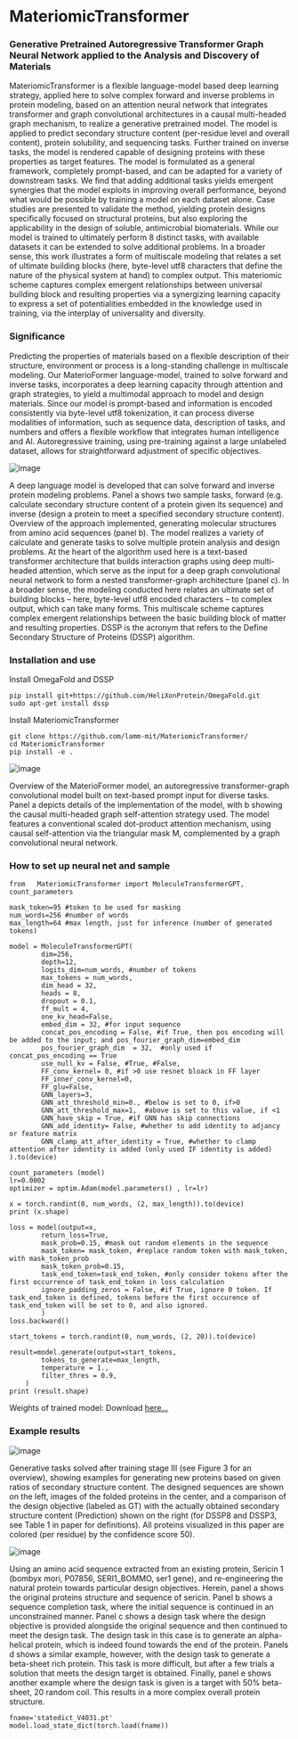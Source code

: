 # MateriomicTransformer

### Generative Pretrained Autoregressive Transformer Graph Neural Network applied to the Analysis and Discovery of Materials

MateriomicTransformer is a flexible language-model based deep learning strategy, applied here to solve complex forward and inverse problems in protein modeling, based on an attention neural network that integrates transformer and graph convolutional architectures in a causal multi-headed graph mechanism, to realize a generative pretrained model. The model is applied to predict secondary structure content (per-residue level and overall content), protein solubility, and sequencing tasks. Further trained on inverse tasks, the model is rendered capable of designing proteins with these properties as target features. The model is formulated as a general framework, completely prompt-based, and can be adapted for a variety of downstream tasks. We find that adding additional tasks yields emergent synergies that the model exploits in improving overall performance, beyond what would be possible by training a model on each dataset alone. Case studies are presented to validate the method, yielding protein designs specifically focused on structural proteins, but also exploring the applicability in the design of soluble, antimicrobial biomaterials. While our model is trained to ultimately perform 8 distinct tasks, with available datasets it can be extended to solve additional problems. In a broader sense, this work illustrates a form of multiscale modeling that relates a set of ultimate building blocks (here, byte-level utf8 characters that define the nature of the physical system at hand) to complex output. This materiomic scheme captures complex emergent relationships between universal building block and resulting properties via a synergizing learning capacity to express a set of potentialities embedded in the knowledge used in training, via the interplay of universality and diversity.

### Significance
Predicting the properties of materials based on a flexible description of their structure, environment or process is a long-standing challenge in multiscale modeling. Our MaterioFormer language-model, trained to solve forward and inverse tasks, incorporates a deep learning capacity through attention and graph strategies, to yield a multimodal approach to model and design materials. Since our model is prompt-based and information is encoded consistently via byte-level utf8 tokenization, it can process diverse modalities of information, such as sequence data, description of tasks, and numbers and offers a flexible workflow that integrates human intelligence and AI. Autoregressive training, using pre-training against a large unlabeled dataset, allows for straightforward  adjustment of specific objectives. 

![image](https://github.com/lamm-mit/MateriomicTransformer/assets/101393859/3f40c42f-10e0-496f-b565-773aabc3c4b1)

A deep language model is developed that can solve forward and inverse protein modeling problems. Panel a shows two sample tasks, forward (e.g. calculate secondary structure content of a protein given its sequence) and inverse (design a protein to meet a specified secondary structure content). Overview of the approach implemented, generating molecular structures from amino acid sequences (panel b). The model realizes a variety of calculate and generate tasks to solve multiple protein analysis and design problems. At the heart of the algorithm used here is a text-based transformer architecture that builds interaction graphs using deep multi-headed attention, which serve as the input for a deep graph convolutional neural network to form a nested transformer-graph architecture (panel c). In a broader sense, the modeling conducted here relates an ultimate set of building blocks – here, byte-level utf8 encoded characters – to complex output, which can take many forms. This multiscale scheme captures complex emergent relationships between the basic building block of matter and resulting properties. DSSP is the acronym that refers to the Define Secondary Structure of Proteins (DSSP) algorithm.  

### Installation and use

Install OmegaFold and DSSP

```
pip install git+https://github.com/HeliXonProtein/OmegaFold.git
sudo apt-get install dssp
```
Install MateriomicTransformer
```
git clone https://github.com/lamm-mit/MateriomicTransformer/
cd MateriomicTransformer
pip install -e .
```
![image](https://github.com/lamm-mit/MateriomicTransformer/assets/101393859/c8f3afe6-4c33-47fe-b279-cb80d6dc9cbb)

Overview of the MaterioFormer model, an autoregressive transformer-graph convolutional model built on text-based prompt input for diverse tasks. Panel a depicts details of the implementation of the model, with b showing the causal multi-headed graph self-attention strategy used. The model features a conventional scaled dot-product attention mechanism, using causal self-attention via the triangular mask M, complemented by a graph convolutional neural network. 

### How to set up neural net and sample

```
from   MateriomicTransformer import MoleculeTransformerGPT, count_parameters

mask_token=95 #token to be used for masking 
num_words=256 #number of words
max_length=64 #max length, just for inference (number of generated tokens)

model = MoleculeTransformerGPT(
        dim=256,
        depth=12,
        logits_dim=num_words, #number of tokens 
        max_tokens = num_words,
        dim_head = 32,
        heads = 8,
        dropout = 0.1,
        ff_mult = 4,
        one_kv_head=False,
        embed_dim = 32, #for input sequence
        concat_pos_encoding = False, #if True, then pos encoding will be added to the input; and pos_fourier_graph_dim=embed_dim
        pos_fourier_graph_dim  = 32,  #only used if concat_pos_encoding == True
        use_null_kv = False, #True, #False,
        FF_conv_kernel= 0, #if >0 use resnet bloack in FF layer 
        FF_inner_conv_kernel=0,
        FF_glu=False,
        GNN_layers=3,
        GNN_att_threshold_min=0., #below is set to 0, if>0
        GNN_att_threshold_max=1,  #above is set to this value, if <1
        GNN_have_skip = True, #if GNN has skip connections
        GNN_add_identity= False, #whether to add identity to adjancy or feature matrix
        GNN_clamp_att_after_identity = True, #whether to clamp attention after identity is added (only used IF identity is added)    
).to(device)

count_parameters (model)
lr=0.0002
optimizer = optim.Adam(model.parameters() , lr=lr)

x = torch.randint(0, num_words, (2, max_length)).to(device)
print (x.shape)

loss = model(output=x, 
        return_loss=True, 
        mask_prob=0.15, #mask out random elements in the sequence 
        mask_token= mask_token, #replace random token with mask_token, with mask_token_prob
        mask_token_prob=0.15,
        task_end_token=task_end_token, #only consider tokens after the first occurrence of task_end_token in loss calculation
        ignore_padding_zeros = False, #if True, ignore 0 token. If task_end_token is defined, tokens before the first occurence of task_end_token will be set to 0, and also ignored.
        )
loss.backward()

start_tokens = torch.randint(0, num_words, (2, 20)).to(device)

result=model.generate(output=start_tokens,
        tokens_to_generate=max_length,
        temperature = 1.,
        filter_thres = 0.9,
    )
print (result.shape)
```

Weights of trained model: Download [here...](https://www.dropbox.com/scl/fi/timpki8r2pvgoc4rw1nl7/statedict_V4031.pt?rlkey=ixndtsc6mndcw9rakd38ge771&dl=0)

### Example results

![image](https://github.com/lamm-mit/MateriomicTransformer/assets/101393859/ff41971a-71ab-47cd-8afb-c2cea6fbcb46)

Generative tasks solved after training stage III (see Figure 3 for an overview), showing examples for generating new proteins based on given ratios of secondary structure content. The designed sequences are shown on the left, images of the folded proteins in the center, and a comparison of the design objective (labeled as GT) with the actually obtained secondary structure content (Prediction) shown on the right (for DSSP8 and DSSP3, see Table 1 in paper for definitions). All proteins visualized in this paper are colored (per residue) by the confidence score 50). 

![image](https://github.com/lamm-mit/MateriomicTransformer/assets/101393859/e0d451a3-2400-4432-99d8-56177f7937e6)

Using an amino acid sequence extracted from an existing protein, Sericin 1 (bombyx mori, P07856, SERI1_BOMMO, ser1 gene), and re-engineering the natural protein towards particular design objectives. Herein, panel a shows the original proteins structure and sequence of sericin. Panel b shows a sequence completion task, where the initial sequence is continued in an unconstrained manner. Panel c shows a design task where the design objective is provided alongside the original sequence and then continued to meet the design task. The design task in this case is to generate an alpha-helical protein, which is indeed found towards the end of the protein.  Panels d shows a similar example, however, with the design task to generate a beta-sheet rich protein. This task is more difficult, but after a few trials a solution that meets the design target is obtained. Finally, panel e shows another example where the design task is given is a target with 50% beta-sheet, 20 random coil. This results in a more complex overall protein structure.

```
fname='statedict_V4031.pt'
model.load_state_dict(torch.load(fname))
```
